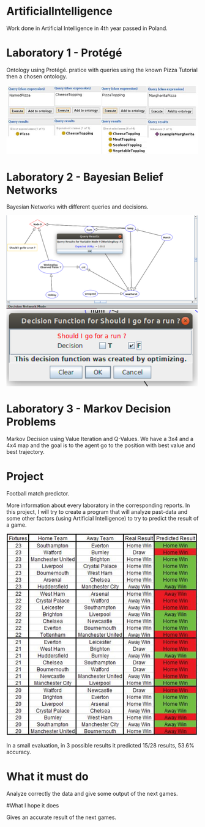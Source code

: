 # ArtificialIntelligence
Work done in Artificial Intelligence in 4th year passed in Poland.

# Laboratory 1 - Protégé

Ontology using Protégé. pratice with queries using the known Pizza Tutorial then a chosen ontology.

<img src="https://github.com/RCarapinha/ArtificialIntelligence/blob/master/Lab 1 - Protege/2.JPG" width="500">

# Laboratory 2 - Bayesian Belief Networks

Bayesian Networks with different queries and decisions.

<img src="https://github.com/RCarapinha/ArtificialIntelligence/blob/master/Lab 2 - Bayesian/Screenshot from 2019-01-14 17-26-58.png" width="500">
<img src="https://github.com/RCarapinha/ArtificialIntelligence/blob/master/Lab 2 - Bayesian/Screenshot from 2019-01-14 17-27-27.png" width="500">

# Laboratory 3 - Markov Decision Problems

Markov Decision using Value Iteration and Q-Values. We have a 3x4 and a 4x4 map and the goal is to the agent go to the position with best value and best trajectory.

# Project

Football match predictor.

More information about every laboratory in the corresponding reports.
In this project, I will try to create a program that will analyze past-data and some other factors (using Artificial Intelligence) to try to predict the result of a game.

<img src="https://github.com/RCarapinha/ArtificialIntelligence/blob/master/Project/Capture.JPG" width="500">

In a small evaluation, in 3 possible results it predicted 15/28 results, 53.6% accuracy. 

# What it must do
 
Analyze correctly the data and give some output of the next games.

#What I hope it does

Gives an accurate result of the next games.

